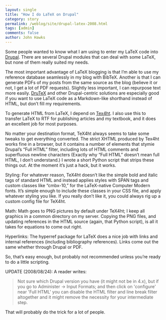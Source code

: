```yaml
---
layout: single 
title: "How I do LaTeX on Drupal" 
category: story
permalink: /weblog/site/drupal-latex-2008.html
tags: [admin] 
comments: false 
author: John Hawks 
---
```


<p class="noindent" >Some people wanted to know what I am using to enter my LaTeX code into <a  href="http://drupal.org/" >Drupal</a>. There are several Drupal modules that can deal with some LaTeX, but none of them really suited my needs. <p class="indent" >   The most important advantage of LaTeX blogging is that I&#8217;m able to use my reference database seamlessly in my blog with BibTeX. Another is that I can generate PDFs of my posts from the same source as the blog (believe it or not, I get a lot of PDF requests). Slightly less important, I can repurpose text more easily. <a  href="http://drupal.org/project/drutex" >DruTeX</a> and other Drupal-centric solutions are especially good if you want to use LaTeX code as a Markdown-like shorthand instead of HTML, but don&#8217;t fill my requirements. <p class="indent" >   To generate HTML from LaTeX, I depend on <a  href="http://www.cse.ohio-state.edu/~gurari/TeX4ht/" >Tex4ht</a>. I also use this to transfer LaTeX to RTF for publishing articles and my textbook, and it does an excellent job for most purposes. <p class="indent" >   No matter your destination format, TeX4ht always seems to take some tweaks to get everything converted. The strict XHTML produced by Tex4ht works fine in a browser, but it contains a number of elements that stymie Drupal&#8217;s &#8220;Full HTML&#8221; filter, including lots of HTML comments and superfluous newline characters (Exactly why &#8220;Full HTML&#8221; doesn&#8217;t mean full HTML, I don&#8217;t understand.) I wrote a short Python script that strips these things out. At the moment it&#8217;s just a hack, but it works. <p class="indent" >   <span  class="cmbx-10">Styling</span>: For whatever reason, TeX4ht doesn&#8217;t like the simple bold and italic tags of standard HTML and instead applies styles with SPAN tags and custom classes like &#8220;cmbx-10,&#8221; for the LaTeX-native Computer Modern fonts. It&#8217;s simple enough to include these classes in your CSS file, and apply whatever styling you like. If you <span  class="cmti-10">really </span>don&#8217;t like it, you could always rig up a custom config file for TeX4ht. <p class="indent" >   <span  class="cmbx-10">Math</span>: Math goes to PNG pictures by default under TeX4ht; I keep all graphics in a common directory on my server. Copying the PNG files, and updating references in the HTML source (again, that Python script), is all it takes for equations to come out right. <p class="indent" >   <span  class="cmbx-10">Hyperlinks</span>: The hyperref package for LaTeX does a nice job with links and internal references (including bibliography references). Links come out the same whether through Drupal or PDF. <p class="indent" >   So, that&#8217;s easy enough, but probably not recommended unless you&#8217;re ready to do a little scripting.   

UPDATE (2008/08/24): A reader writes: 

<blockquote>Not sure which Drupal version you have (it might not be in 4.x), but if you go to Administer -> Input Formats; and then click on 'configure' near 'Full HTML' you can disable the HTML filter and line break filter altogether and it might remove the necessity for your intermediate step.</blockquote>

That will probably do the trick for a lot of people. 



